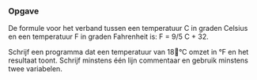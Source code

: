 ### Opgave

De formule voor het verband tussen een temperatuur C in graden Celsius en een temperatuur F in graden Fahrenheit is:
F = 9/5 C + 32.

Schrijf een programma dat een temperatuur van 18°C omzet in °F en het resultaat toont. Schrijf minstens één lijn commentaar en gebruik minstens twee variabelen.
